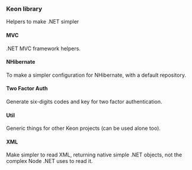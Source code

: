 ### Keon library

Helpers to make .NET simpler

#### MVC

.NET MVC framework helpers.

#### NHibernate

To make a simpler configuration for NHibernate, with a default
repository.

#### Two Factor Auth

Generate six-digits codes and key for two factor authentication.

#### Util

Generic things for other Keon projects (can be used alone too).

#### XML

Make simpler to read XML, returning native simple .NET objects, not the
complex Node .NET uses to read it.
